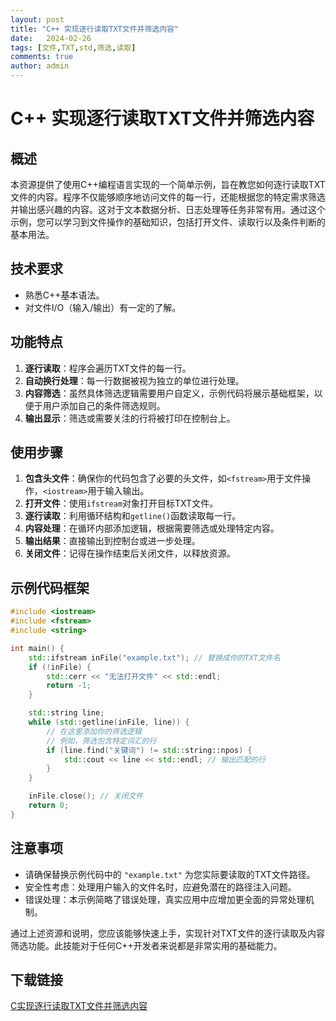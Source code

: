 ```yaml
---
layout: post
title: "C++ 实现逐行读取TXT文件并筛选内容"
date:   2024-02-26
tags: [文件,TXT,std,筛选,读取]
comments: true
author: admin
---
```

# C++ 实现逐行读取TXT文件并筛选内容

## 概述
本资源提供了使用C++编程语言实现的一个简单示例，旨在教您如何逐行读取TXT文件的内容。程序不仅能够顺序地访问文件的每一行，还能根据您的特定需求筛选并输出感兴趣的内容。这对于文本数据分析、日志处理等任务非常有用。通过这个示例，您可以学习到文件操作的基础知识，包括打开文件、读取行以及条件判断的基本用法。

## 技术要求
- 熟悉C++基本语法。
- 对文件I/O（输入/输出）有一定的了解。

## 功能特点
1. **逐行读取**：程序会遍历TXT文件的每一行。
2. **自动换行处理**：每一行数据被视为独立的单位进行处理。
3. **内容筛选**：虽然具体筛选逻辑需要用户自定义，示例代码将展示基础框架，以便于用户添加自己的条件筛选规则。
4. **输出显示**：筛选或需要关注的行将被打印在控制台上。

## 使用步骤
1. **包含头文件**：确保你的代码包含了必要的头文件，如`<fstream>`用于文件操作，`<iostream>`用于输入输出。
2. **打开文件**：使用`ifstream`对象打开目标TXT文件。
3. **逐行读取**：利用循环结构和`getline()`函数读取每一行。
4. **内容处理**：在循环内部添加逻辑，根据需要筛选或处理特定内容。
5. **输出结果**：直接输出到控制台或进一步处理。
6. **关闭文件**：记得在操作结束后关闭文件，以释放资源。

## 示例代码框架
```cpp
#include <iostream>
#include <fstream>
#include <string>

int main() {
    std::ifstream inFile("example.txt"); // 替换成你的TXT文件名
    if (!inFile) {
        std::cerr << "无法打开文件" << std::endl;
        return -1;
    }

    std::string line;
    while (std::getline(inFile, line)) {
        // 在这里添加你的筛选逻辑
        // 例如，筛选包含特定词汇的行
        if (line.find("关键词") != std::string::npos) {
            std::cout << line << std::endl; // 输出匹配的行
        }
    }

    inFile.close(); // 关闭文件
    return 0;
}
```

## 注意事项
- 请确保替换示例代码中的 `"example.txt"` 为您实际要读取的TXT文件路径。
- 安全性考虑：处理用户输入的文件名时，应避免潜在的路径注入问题。
- 错误处理：本示例简略了错误处理，真实应用中应增加更全面的异常处理机制。

通过上述资源和说明，您应该能够快速上手，实现针对TXT文件的逐行读取及内容筛选功能。此技能对于任何C++开发者来说都是非常实用的基础能力。

## 下载链接

[C实现逐行读取TXT文件并筛选内容](https://pan.quark.cn/s/7b2d57d33db9)
